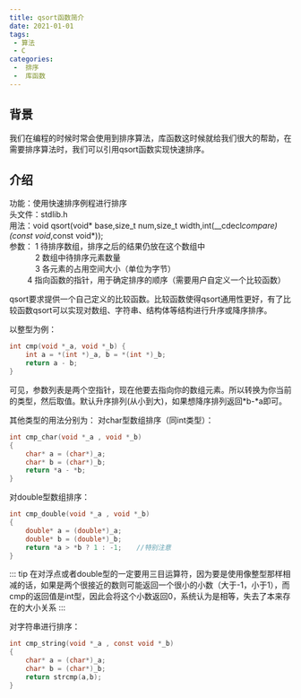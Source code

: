 ```yaml
---
title: qsort函数简介
date: 2021-01-01
tags:
 - 算法
 - C
categories:
 -  排序
 -  库函数
---
```



## 背景
我们在编程的时候时常会使用到排序算法，库函数这时候就给我们很大的帮助，在需要排序算法时，我们可以引用qsort函数实现快速排序。


## 介绍
功能：使用快速排序例程进行排序  
头文件：stdlib.h  
用法：void qsort(void* base,size_t num,size_t width,int(__cdecl*compare)(const void*,const void*));   
参数： 1 待排序数组，排序之后的结果仍放在这个数组中  
　　　 2 数组中待排序元素数量  
　　　 3 各元素的占用空间大小（单位为字节）  
　　   4 指向函数的指针，用于确定排序的顺序（需要用户自定义一个比较函数）  

qsort要求提供一个自己定义的比较函数。比较函数使得qsort通用性更好，有了比较函数qsort可以实现对数组、字符串、结构体等结构进行升序或降序排序。  

以整型为例：
```c  
int cmp(void *_a, void *_b) {
    int a = *(int *)_a, b = *(int *)_b;
    return a - b;
}
```
可见，参数列表是两个空指针，现在他要去指向你的数组元素。所以转换为你当前的类型，然后取值。默认升序排列(从小到大)，如果想降序排列返回*b-*a即可。  

其他类型的用法分别为：
对char型数组排序（同int类型）：  
```c  
int cmp_char(void *_a , void *_b)　
{
    char* a = (char*)_a;    
    char* b = (char*)_b;
    return *a - *b;　　
}
```

对double型数组排序：   
```c  
int cmp_double(void *_a , void *_b)　　
{
    double* a = (double*)_a;    
    double* b = (double*)_b;
    return *a > *b ? 1 : -1;　  //特别注意
}
```
::: tip 
在对浮点或者double型的一定要用三目运算符，因为要是使用像整型那样相减的话，如果是两个很接近的数则可能返回一个很小的小数（大于-1，小于1），而cmp的返回值是int型，因此会将这个小数返回0，系统认为是相等，失去了本来存在的大小关系
:::

对字符串进行排序：
```c  
int cmp_string(void *_a , const void *_b)　　
{
    char* a = (char*)_a;　　
    char* b = (char*)_b;
    return strcmp(a,b);
}
```